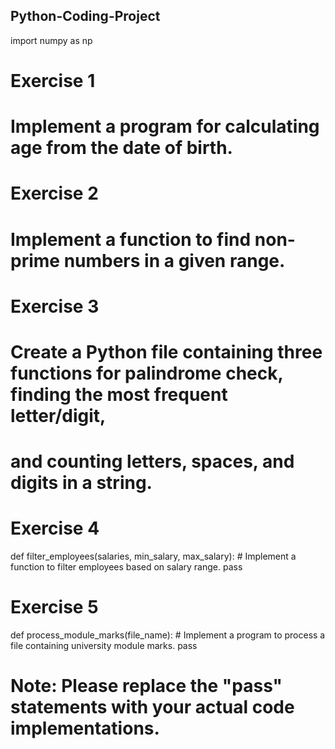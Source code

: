 ## Python-Coding-Project

import numpy as np

# Exercise 1
# Implement a program for calculating age from the date of birth.

# Exercise 2
# Implement a function to find non-prime numbers in a given range.

# Exercise 3
# Create a Python file containing three functions for palindrome check, finding the most frequent letter/digit,
# and counting letters, spaces, and digits in a string.

# Exercise 4
def filter_employees(salaries, min_salary, max_salary):
    # Implement a function to filter employees based on salary range.
    pass

# Exercise 5
def process_module_marks(file_name):
    # Implement a program to process a file containing university module marks.
    pass

# Note: Please replace the "pass" statements with your actual code implementations.
